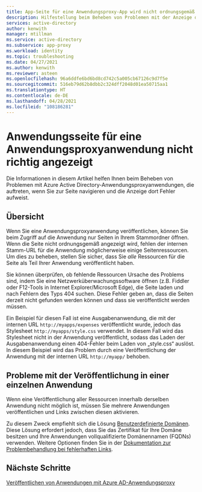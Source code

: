 ```yaml
---
title: App-Seite für eine Anwendungsproxy-App wird nicht ordnungsgemäß angezeigt
description: Hilfestellung beim Beheben von Problemen mit der Anzeige der Seite für eine in Azure Active Directory integrierte Anwendungsproxyanwendung
services: active-directory
author: kenwith
manager: mtillman
ms.service: active-directory
ms.subservice: app-proxy
ms.workload: identity
ms.topic: troubleshooting
ms.date: 04/27/2021
ms.author: kenwith
ms.reviewer: asteen
ms.openlocfilehash: 96a6ddfe6bd6bd8cd742c5a005cb67126c9d7f5e
ms.sourcegitcommit: 516eb79d62b8dbb2c324dff2048d01ea50715aa1
ms.translationtype: HT
ms.contentlocale: de-DE
ms.lasthandoff: 04/28/2021
ms.locfileid: "108186281"
---
```

# <a name="application-page-does-not-display-correctly-for-an-application-proxy-application"></a>Anwendungsseite für eine Anwendungsproxyanwendung nicht richtig angezeigt

Die Informationen in diesem Artikel helfen Ihnen beim Beheben von Problemen mit Azure Active Directory-Anwendungsproxyanwendungen, die auftreten, wenn Sie zur Seite navigieren und die Anzeige dort Fehler aufweist.

## <a name="overview"></a>Übersicht
Wenn Sie eine Anwendungsproxyanwendung veröffentlichen, können Sie beim Zugriff auf die Anwendung nur Seiten in Ihrem Stammordner öffnen. Wenn die Seite nicht ordnungsgemäß angezeigt wird, fehlen der internen Stamm-URL für die Anwendung möglicherweise einige Seitenressourcen. Um dies zu beheben, stellen Sie sicher, dass Sie *alle* Ressourcen für die Seite als Teil Ihrer Anwendung veröffentlicht haben.

Sie können überprüfen, ob fehlende Ressourcen Ursache des Problems sind, indem Sie eine Netzwerküberwachungssoftware öffnen (z.B. Fiddler oder F12-Tools in Internet Explorer/Microsoft Edge), die Seite laden und nach Fehlern des Typs 404 suchen. Diese Fehler geben an, dass die Seiten derzeit nicht gefunden werden können und dass sie veröffentlicht werden müssen.

Ein Beispiel für diesen Fall ist eine Ausgabenanwendung, die mit der internen URL `http://myapps/expenses` veröffentlicht wurde, jedoch das Stylesheet `http://myapps/style.css` verwendet. In diesem Fall wird das Stylesheet nicht in der Anwendung veröffentlicht, sodass das Laden der Ausgabenanwendung einen 404-Fehler beim Laden von „style.css“ auslöst. In diesem Beispiel wird das Problem durch eine Veröffentlichung der Anwendung mit der internen URL `http://myapp/` behoben.

## <a name="problems-with-publishing-as-one-application"></a>Probleme mit der Veröffentlichung in einer einzelnen Anwendung

Wenn eine Veröffentlichung aller Ressourcen innerhalb derselben Anwendung nicht möglich ist, müssen Sie mehrere Anwendungen veröffentlichen und Links zwischen diesen aktivieren.

Zu diesem Zweck empfiehlt sich die Lösung [Benutzerdefinierte Domänen](application-proxy-configure-custom-domain.md). Diese Lösung erfordert jedoch, dass Sie das Zertifikat für Ihre Domäne besitzen und Ihre Anwendungen vollqualifizierte Domänennamen (FQDNs) verwenden. Weitere Optionen finden Sie in der [Dokumentation zur Problembehandlung bei fehlerhaften Links](application-proxy-page-links-broken-problem.md).

## <a name="next-steps"></a>Nächste Schritte
[Veröffentlichen von Anwendungen mit Azure AD-Anwendungsproxy](../app-proxy/application-proxy-add-on-premises-application.md)
